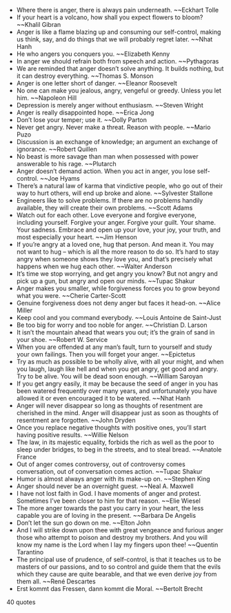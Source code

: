  - Where there is anger, there is always pain underneath. ~~Eckhart Tolle
 - If your heart is a volcano, how shall you expect flowers to bloom? ~~Khalil Gibran
 - Anger is like a flame blazing up and consuming our self-control, making us think, say, and do things that we will probably regret later. ~~Nhat Hanh
 - He who angers you conquers you. ~~Elizabeth Kenny
 - In anger we should refrain both from speech and action. ~~Pythagoras
 - We are reminded that anger doesn’t solve anything. It builds nothing, but it can destroy everything. ~~Thomas S. Monson
 - Anger is one letter short of danger. ~~Eleanor Roosevelt
 - No one can make you jealous, angry, vengeful or greedy. Unless you let him. ~~Napoleon Hill
 - Depression is merely anger without enthusiasm. ~~Steven Wright
 - Anger is really disappointed hope. ~~Erica Jong
 - Don’t lose your temper; use it. ~~Dolly Parton
 - Never get angry. Never make a threat. Reason with people. ~~Mario Puzo
 - Discussion is an exchange of knowledge; an argument an exchange of ignorance. ~~Robert Quillen
 - No beast is more savage than man when possessed with power answerable to his rage. ~~Plutarch
 - Anger doesn’t demand action. When you act in anger, you lose self-control. ~~Joe Hyams
 - There’s a natural law of karma that vindictive people, who go out of their way to hurt others, will end up broke and alone. ~~Sylvester Stallone
 - Engineers like to solve problems. If there are no problems handily available, they will create their own problems. ~~Scott Adams
 - Watch out for each other. Love everyone and forgive everyone, including yourself. Forgive your anger. Forgive your guilt. Your shame. Your sadness. Embrace and open up your love, your joy, your truth, and most especially your heart. ~~Jim Henson
 - If you’re angry at a loved one, hug that person. And mean it. You may not want to hug – which is all the more reason to do so. It’s hard to stay angry when someone shows they love you, and that’s precisely what happens when we hug each other. ~~Walter Anderson
 - It’s time we stop worrying, and get angry you know? But not angry and pick up a gun, but angry and open our minds. ~~Tupac Shakur
 - Anger makes you smaller, while forgiveness forces you to grow beyond what you were. ~~Cherie Carter-Scott
 - Genuine forgiveness does not deny anger but faces it head-on. ~~Alice Miller
 - Keep cool and you command everybody. ~~Louis Antoine de Saint-Just
 - Be too big for worry and too noble for anger. ~~Christian D. Larson
 - It isn’t the mountain ahead that wears you out; it’s the grain of sand in your shoe. ~~Robert W. Service
 - When you are offended at any man’s fault, turn to yourself and study your own failings. Then you will forget your anger. ~~Epictetus
 - Try as much as possible to be wholly alive, with all your might, and when you laugh, laugh like hell and when you get angry, get good and angry. Try to be alive. You will be dead soon enough. ~~William Saroyan
 - If you get angry easily, it may be because the seed of anger in you has been watered frequently over many years, and unfortunately you have allowed it or even encouraged it to be watered. ~~Nhat Hanh
 - Anger will never disappear so long as thoughts of resentment are cherished in the mind. Anger will disappear just as soon as thoughts of resentment are forgotten. ~~John Dryden
 - Once you replace negative thoughts with positive ones, you’ll start having positive results. ~~Willie Nelson
 - The law, in its majestic equality, forbids the rich as well as the poor to sleep under bridges, to beg in the streets, and to steal bread. ~~Anatole France
 - Out of anger comes controversy, out of controversy comes conversation, out of conversation comes action. ~~Tupac Shakur
 - Humor is almost always anger with its make-up on. ~~Stephen King
 - Anger should never be an overnight guest. ~~Neal A. Maxwell
 - I have not lost faith in God. I have moments of anger and protest. Sometimes I’ve been closer to him for that reason. ~~Elie Wiesel
 - The more anger towards the past you carry in your heart, the less capable you are of loving in the present. ~~Barbara De Angelis
 - Don’t let the sun go down on me. ~~Elton John
 - And I will strike down upon thee with great vengeance and furious anger those who attempt to poison and destroy my brothers. And you will know my name is the Lord when I lay my fingers upon thee! ~~Quentin Tarantino
 - The principal use of prudence, of self-control, is that it teaches us to be masters of our passions, and to so control and guide them that the evils which they cause are quite bearable, and that we even derive joy from them all. ~~René Descartes
 - Erst kommt das Fressen, dann kommt die Moral. ~~Bertolt Brecht

40 quotes